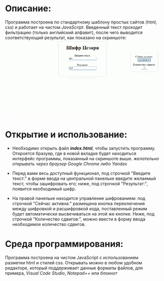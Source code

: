 # Описание:
Программа построена по стандартному шаблону простых сайтов (html, css) и работает на чистом *JavaScript*. Введенный текст проходит фильтрацию (только английский алфавит), после чего выводится соответствующий результат, как показано на скриншоте:
![Пример](example.jpg "Пример")

# Открытие и использование:
* Необходимо открыть файл ___index.html___, чтобы запустить программу. Откроется бразуер, где в новой вкладке будет находиться интерфейс программы, показанный на скриншоте выше. 
*желательно открывать через браузер Google Chrome либо Yandex*

* Перед вами весь доступный функционал, под строчкой "Введите текст:" в форме ввода на центральной панельке введите желаемый текст, чтобы зашифровать его; ниже, под строчкой "Результат:", появится необходимый шифр. 
* На правой панельке находится управление шифрованием: под строчкой "Сейчас активна:" размещена кнопка переключения между шифровкой и расшифровкой кода, поставленный режим будет автоматически высвечиваться на этой же кнопке. Ниже, под строчкой "Количество сдвигов:", можно ввести в форму ввода необходимое количество сдвигов.

# Среда программирования: 
Программа построена на чистом JavaScript с использованием разметки html и стилей css. Открывать можно в любом удобном редакторе, который поддерживает данные форматы файлов, для примера, *Visual Code Studio*, *Notepad++* или *блокнот* 